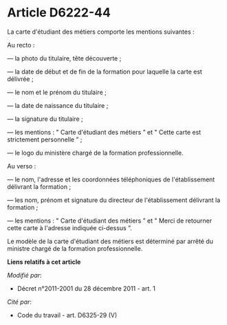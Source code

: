 # Article D6222-44

La carte d'étudiant des métiers comporte les mentions suivantes : 

Au recto : 

― la photo du titulaire, tête découverte ; 

― la date de début et de fin de la formation pour laquelle la carte est délivrée ; 

― le nom et le prénom du titulaire ; 

― la date de naissance du titulaire ; 

― la signature du titulaire ; 

― les mentions : " Carte d'étudiant des métiers  ”    et " Cette carte est strictement personnelle ” ; 

― le logo du ministère chargé de la formation professionnelle. 

Au verso : 

― le nom, l'adresse et les coordonnées téléphoniques de l'établissement délivrant la formation ; 

― les nom, prénom et signature du directeur de l'établissement délivrant la formation ; 

― les mentions : " Carte d'étudiant des métiers ” et " Merci de retourner cette carte à l'adresse indiquée ci-dessus ”. 

Le modèle de la carte d'étudiant des métiers est déterminé par arrêté du ministre chargé de la formation professionnelle.

**Liens relatifs à cet article**

_Modifié par_:

  - Décret n°2011-2001 du 28 décembre 2011 - art. 1

_Cité par_:

  - Code du travail - art. D6325-29 (V)
